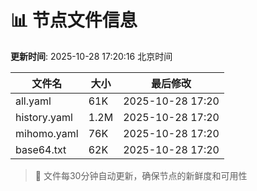 # 📊 节点文件信息

**更新时间**: 2025-10-28 17:20:16 北京时间

| 文件名 | 大小 | 最后修改 |
|--------|------|----------|
| all.yaml | 61K | 2025-10-28 17:20 |
| history.yaml | 1.2M | 2025-10-28 17:20 |
| mihomo.yaml | 76K | 2025-10-28 17:20 |
| base64.txt | 62K | 2025-10-28 17:20 |

> 🔄 文件每30分钟自动更新，确保节点的新鲜度和可用性
